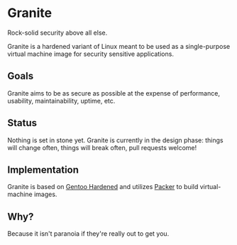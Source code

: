 # Granite
Rock-solid security above all else.

Granite is a hardened variant of Linux meant to be used as a single-purpose virtual machine image for security sensitive applications.

## Goals

Granite aims to be as secure as possible at the expense of performance, usability, maintainability, uptime, etc.

## Status

Nothing is set in stone yet. Granite is currently in the design phase: things will change often, things will break often, pull requests welcome!

## Implementation

Granite is based on [Gentoo Hardened](https://wiki.gentoo.org/wiki/Project:Hardened) and utilizes [Packer](https://www.packer.io/intro/index.html) to build virtual-machine images.

## Why?

Because it isn't paranoia if they're really out to get you.
